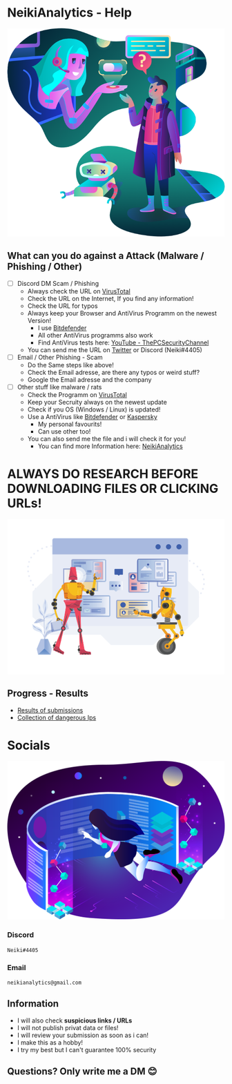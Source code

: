 # NeikiAnalytics - Help

![](https://github.com/NeikiDev/NeikiAnalytics/blob/main/assets/support.png)

## What can you do against a Attack (Malware / Phishing / Other)

- [ ] Discord DM Scam / Phishing
    - Always check the URL on [VirusTotal](https://virustotal.com)
    - Check the URL on the Internet, If you find any information!
    - Check the URL for typos
    - Always keep your Browser and AntiVirus Programm on the newest Version!
        - I use [Bitdefender](https://www.bitdefender.com/)
        - All other AntiVirus programms also work
        - Find AntiVirus tests here: [YouTube - ThePCSecurityChannel](https://www.youtube.com/c/thepcsecuritychannel)
    - You can send me the URL on [Twitter](https://twitter.com/neiki__) or Discord (Neiki#4405)
- [ ] Email / Other Phishing - Scam
    - Do the Same steps like above!
    - Check the Email adresse, are there any typos or weird stuff?
    - Google the Email adresse and the company
- [ ] Other stuff like malware / rats
    - Check the Programm on [VirusTotal](https://virustotal.com)
    - Keep your Secruity always on the newest update
    - Check if you OS (Windows / Linux) is updated!
    - Use a AntiVirus like [Bitdefender](https://www.bitdefender.com/) or [Kaspersky](https://www.kaspersky.com/)
        - My personal favourits! 
        - Can use other too!
    - You can also send me the file and i will check it for you!
        - You can find more Information here: [NeikiAnalytics](https://github.com/neikidev/neikianalytics)

# ALWAYS DO RESEARCH BEFORE DOWNLOADING FILES OR CLICKING URLs!

![](https://github.com/NeikiDev/NeikiAnalytics/blob/main/assets/robots-doing-data-research.png)

## Progress - Results

- [Results of submissions](https://github.com/NeikiDev/NeikiAnalytics/tree/main/results)
- [Collection of dangerous Ips](https://github.com/NeikiDev/NeikiAnalytics/tree/main/suspicious-ips)

# Socials

![](https://github.com/NeikiDev/NeikiAnalytics/blob/main/assets/design-and-development-process.png)

### Discord
```
Neiki#4405 
```

### Email
```
neikianalytics@gmail.com 
```

## Information
- I will also check **suspicious links / URLs**
- I will not publish privat data or files!
- I will review your submission as soon as i can!
- I make this as a hobby!
- I try my best but I can't guarantee 100% security

## Questions? Only write me a DM 😊